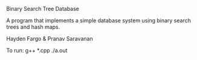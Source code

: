 Binary Search Tree Database

A program that implements a simple database system using binary search trees and hash maps.

Hayden Fargo & Pranav Saravanan 

To run: g++ *.cpp ./a.out 
